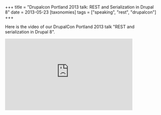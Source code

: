 +++
title = "Drupalcon Portland 2013 talk: REST and Serialization in Drupal 8"
date = 2013-05-23
[taxonomies]
tags = ["speaking", "rest", "drupalcon"]
+++

Here is the video of our DrupalCon Portland 2013 talk "REST and serialization in Drupal 8".

<iframe width="420" height="236" src="https://www.youtube-nocookie.com/embed/6FNfy7pU6mE" frameborder="0" allow="accelerometer; autoplay; encrypted-media; gyroscope; picture-in-picture" allowfullscreen></iframe>

<!-- more -->

